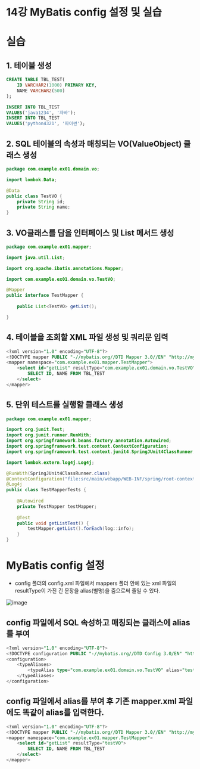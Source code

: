 # 14강 MyBatis config 설정 및 실습

# 실습

## 1. 테이블 생성

```sql
CREATE TABLE TBL_TEST(
	ID VARCHAR2(1000) PRIMARY KEY,
	NAME VARCHAR2(500)
);

INSERT INTO TBL_TEST
VALUES('java1234', '자바');
INSERT INTO TBL_TEST
VALUES('python4321', '파이썬');
```

## 2. SQL 테이블의 속성과 매칭되는 VO(ValueObject) 클래스 생성

```java
package com.example.ex01.domain.vo;

import lombok.Data;

@Data
public class TestVO {
	private String id;
	private String name;
}
```

## 3. VO클래스를 담을 인터페이스 및 List 메서드 생성

```java
package com.example.ex01.mapper;

import java.util.List;

import org.apache.ibatis.annotations.Mapper;

import com.example.ex01.domain.vo.TestVO;

@Mapper
public interface TestMapper {
	
	public List<TestVO> getList();

}
```

## 4. 테이블을 조회할 XML 파일 생성 및 쿼리문 입력

```sql
<?xml version="1.0" encoding="UTF-8"?>
<!DOCTYPE mapper PUBLIC "-//mybatis.org//DTD Mapper 3.0//EN" "http://mybatis.org/dtd/mybatis-3-mapper.dtd">
<mapper namespace="com.example.ex01.mapper.TestMapper">
	<select id="getList" resultType="com.example.ex01.domain.vo.TestVO">
		SELECT ID, NAME FROM TBL_TEST
	</select>
</mapper>
```

## 5. 단위 테스트를 실행할 클래스 생성

```java
package com.example.ex01.mapper;

import org.junit.Test;
import org.junit.runner.RunWith;
import org.springframework.beans.factory.annotation.Autowired;
import org.springframework.test.context.ContextConfiguration;
import org.springframework.test.context.junit4.SpringJUnit4ClassRunner;

import lombok.extern.log4j.Log4j;

@RunWith(SpringJUnit4ClassRunner.class)
@ContextConfiguration("file:src/main/webapp/WEB-INF/spring/root-context.xml")
@Log4j
public class TestMapperTests {
	
	@Autowired
	private TestMapper testMapper;
	
	@Test
	public void getListTest() {
		testMapper.getList().forEach(log::info);
	}
}
```

# MyBatis config 설정

- config 폴더의 config.xml 파일에서 mappers 폴더 안에 있는 xml 파일의 resultType이 가진 긴 문장을 alias(별명)을 줌으로써 줄일 수 있다.

![image](https://github.com/user-attachments/assets/ddb428cc-e2d2-424d-94ce-2ee6aa1e7363)

## config 파일에서 SQL 속성하고 매칭되는 클래스에 alias를 부여

```sql
<?xml version="1.0" encoding="UTF-8"?>
<!DOCTYPE configuration PUBLIC "-//mybatis.org//DTD Config 3.0/EN" "http://mybatis.org/dtd/mybatis-3-config.dtd">
<configuration>
	<typeAliases>
		<typeAlias type="com.example.ex01.domain.vo.TestVO" alias="testVO"/>
	</typeAliases>
</configuration>
```

## config 파일에서 alias를 부여 후 기존 mapper.xml 파일에도 똑같이 alias를 입력한다.

```sql
<?xml version="1.0" encoding="UTF-8"?>
<!DOCTYPE mapper PUBLIC "-//mybatis.org//DTD Mapper 3.0//EN" "http://mybatis.org/dtd/mybatis-3-mapper.dtd">
<mapper namespace="com.example.ex01.mapper.TestMapper">
	<select id="getList" resultType="testVO">
		SELECT ID, NAME FROM TBL_TEST
	</select>
</mapper>
```
